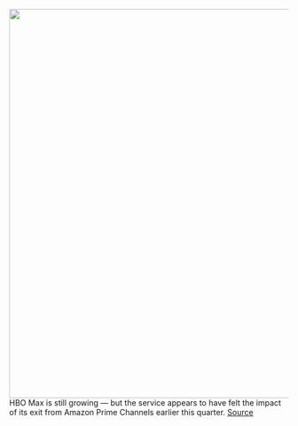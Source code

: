 <img src='https://cdn.vox-cdn.com/thumbor/SkE1D89CN5gDVEEkMSTeEIcXHr4=/0x0:2040x1360/1200x800/filters:focal(857x517:1183x843)/cdn.vox-cdn.com/uploads/chorus_image/image/70027866/acastro_200602_1777_HBOMax_0003.0.0.jpg' width='700px' /><br/>
HBO Max is still growing — but the service appears to have felt the impact of its exit from Amazon Prime Channels earlier this quarter.
<a href='https://www.theverge.com/2021/10/21/22738967/hbo-max-subscriptions-q3-2021-amazon-exit'> Source <a/>